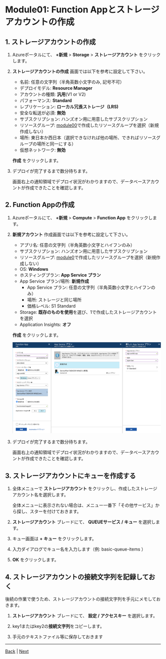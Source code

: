 # Module01: Function Appとストレージアカウントの作成

## 1. ストレージアカウントの作成

1. Azureポータルにて、 **+新規** > **Storage** > **ストレージアカウント** をクリックします。

1. **ストレージアカウントの作成** 画面では以下を参考に設定して下さい。

    * 名前: 任意の文字列（半角英数小文字のみ, 記号不可）
    * デプロイモデル: **Resource Manager**
    * アカウントの種類: **汎用**(V1 or V2)
    * パフォーマンス: **Standard**
    * レプリケーション: **ローカル冗長ストレージ（LRS)**
    * 安全な転送が必須: **無効**
    * サブスクリプション: ハンズオン用に用意したサブスクリプション
    * リソースグループ: [module00](module00.md)で作成したリソースグループを選択（新規作成しない）
    * 場所: 東日本か西日本（選択できなければ他の場所、できればリソースグループの場所と同一にする）
    * 仮想ネットワーク: **無効**

    **作成** をクリックします。

1. デプロイが完了するまで数分待ちます。

    画面右上の通知領域でデプロイ状況がわかりますので、データベースアカウントが作成できたことを確認します。

## 2. Function Appの作成

1. Azureポータルにて、 **+新規** > **Compute** > **Function App** をクリックします。

1. **新規アカウント** 作成画面では以下を参考に設定して下さい。

    * アプリ名: 任意の文字列（半角英数小文字とハイフンのみ）
    * サブスクリプション: ハンズオン用に用意したサブスクリプション
    * リソースグループ: [module0](module0.md)で作成したリソースグループを選択（新規作成しない）
    * OS: **Windows**
    * ホスティングプラン: **App Service プラン**
    * App Service プラン/場所: **新規作成**
      - App Service プラン: 任意の文字列（半角英数小文字とハイフンのみ）
      - 場所: ストレージと同じ場所
      - 価格レベル: S1 Standard
    * Storage: **既存のものを使用**を選び、1で作成したストレージアカウントを選択
    * Application Insights: **オフ**

    **作成** をクリックします。

    ![m01-1.png](images/m01-1.png)

1. デプロイが完了するまで数分待ちます。

    画面右上の通知領域でデプロイ状況がわかりますので、データベースアカウントが作成できたことを確認します。

## 3. ストレージアカウントにキューを作成する

1. 全体メニューで **ストレージアカウント** をクリックし、作成したストレージアカウント名を選択します。

    全体メニューに表示されない場合は、メニュー一番下「その他サービス」から探し、スターを付けておきます。

1. **ストレージアカウント** ブレードにて、 **QUEUEサービス / キュー** を選択します。

1. キュー画面は **+ キュー** をクリックします。

1. 入力ダイアログでキュー名を入力します（例: basic-queue-items ）

1. **OK** をクリックします。

## 4. ストレージアカウントの接続文字列を記録しておく

後続の作業で使うため、ストレージアカウントの接続文字列を手元にメモしておきます。

1. **ストレージアカウント** ブレードにて、 **設定 / アクセスキー** を選択します。

1. key1またはkey2の**接続文字列**をコピーします。

1. 手元のテキストファイル等に保存しておきます

---
[Back](module00.md) | [Next](module02.md)